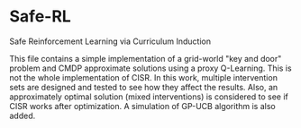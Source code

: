 # Safe-RL
Safe Reinforcement Learning via Curriculum Induction

This file contains a simple implementation of a grid-world "key and door" problem and CMDP approximate solutions using a proxy Q-Learning.
This is not the whole implementation of CISR. In this work, multiple intervention sets are designed and tested to see how they affect the results.
Also, an approximately optimal solution (mixed interventions) is considered to see if CISR works after optimization.
A simulation of GP-UCB algorithm is also added.

